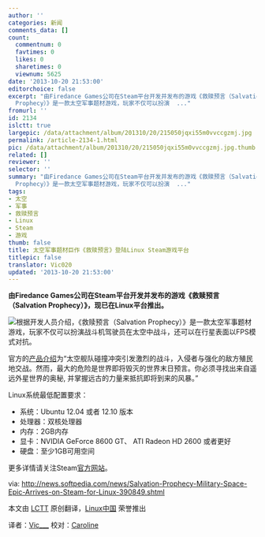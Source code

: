 ```yaml
---
author: ''
categories: 新闻
comments_data: []
count:
  commentnum: 0
  favtimes: 0
  likes: 0
  sharetimes: 0
  viewnum: 5625
date: '2013-10-20 21:53:00'
editorchoice: false
excerpt: "由Firedance Games公司在Steam平台开发并发布的游戏《救赎预言（Salvation Prophecy）》，现已在Linux平台推出。\r\n\r\n根据开发人员介绍，《救赎预言（Salvation
  Prophecy）》是一款太空军事题材游戏，玩家不仅可以扮演  ..."
fromurl: ''
id: 2134
islctt: true
largepic: /data/attachment/album/201310/20/215050jqxi55m0vvccgzmj.jpg
permalink: /article-2134-1.html
pic: /data/attachment/album/201310/20/215050jqxi55m0vvccgzmj.jpg.thumb.jpg
related: []
reviewer: ''
selector: ''
summary: "由Firedance Games公司在Steam平台开发并发布的游戏《救赎预言（Salvation Prophecy）》，现已在Linux平台推出。\r\n\r\n根据开发人员介绍，《救赎预言（Salvation
  Prophecy）》是一款太空军事题材游戏，玩家不仅可以扮演  ..."
tags:
- 太空
- 军事
- 救赎预言
- Linux
- Steam
- 游戏
thumb: false
title: 太空军事题材巨作《救赎预言》登陆Linux Steam游戏平台
titlepic: false
translator: Vic020
updated: '2013-10-20 21:53:00'
---
```


**由Firedance Games公司在Steam平台开发并发布的游戏《救赎预言（Salvation Prophecy）》，现已在Linux平台推出。**


 


![](/data/attachment/album/201310/20/215050jqxi55m0vvccgzmj.jpg)根据开发人员介绍，《救赎预言（Salvation Prophecy）》是一款太空军事题材游戏，玩家不仅可以扮演战斗机驾驶员在太空中战斗，还可以在行星表面以FPS模式对抗。


官方的[产品介绍](http://store.steampowered.com/news/11613/)为“太空舰队碰撞冲突引发激烈的战斗，入侵者与强化的敌方殖民地交战。然而，最大的危险是世界即将毁灭的世界末日预言。你必须寻找出来自遥远外星世界的奥秘, 并掌握远古的力量来抵抗即将到来的风暴。”


Linux系统最低配置要求：


* 系统：Ubuntu 12.04 或者 12.10 版本
* 处理器：双核处理器
* 内存：2GB内存
* 显卡：NVIDIA GeForce 8600 GT、 ATI Radeon HD 2600 或者更好
* 硬盘：至少1GB可用空间


更多详情请关注Steam[官方网站](http://store.steampowered.com/app/248450/)。


 


via: <http://news.softpedia.com/news/Salvation-Prophecy-Military-Space-Epic-Arrives-on-Steam-for-Linux-390849.shtml>


本文由 [LCTT](https://github.com/LCTT/TranslateProject) 原创翻译，[Linux中国](http://linux.cn/) 荣誉推出


译者：[Vic\_\_\_](https://github.com/Vic020) 校对：[Caroline](https://github.com/carolinewuyan)